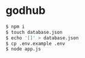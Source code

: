 # godhub

```bash
$ npm i
$ touch database.json
$ echo '[]' > database.json
$ cp .env.example .env
$ node app.js
```